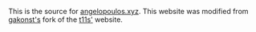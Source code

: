 This is the source for [angelopoulos.xyz](https://angelopoulos.xyz). This website was modified from [gakonst's](https://gakonst.com)  fork of the [t11s'](https://github.com/transmissions11/transmissions11.github.io) website.
